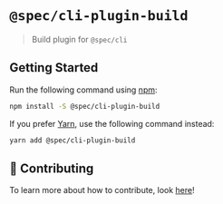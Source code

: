 # `@spec/cli-plugin-build`

> Build plugin for `@spec/cli`

## Getting Started

Run the following command using [npm](https://www.npmjs.com/):

```bash
npm install -S @spec/cli-plugin-build
```

If you prefer [Yarn](https://yarnpkg.com/en/), use the following command instead:

```bash
yarn add @spec/cli-plugin-build
```

## 🤲 Contributing

To learn more about how to contribute, look [here](/.github/CONTRIBUTING.md)!
